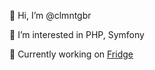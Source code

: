 👋 Hi, I’m @clmntgbr

👀 I’m interested in PHP, Symfony

🌱 Currently working on [Fridge](https://github.com/clmntgbr/fridge)
